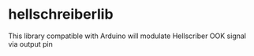 # hellschreiberlib
This library compatible with Arduino will modulate Hellscriber OOK signal via output pin
